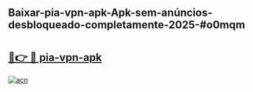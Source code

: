 ## Baixar-pia-vpn-apk-Apk-sem-anúncios-desbloqueado-completamente-2025-#o0mqm

# <h2><a href="https://ainizakaria.my?title=pia-vpn-apk&ref=20M">🔗👉 🔴 pia-vpn-apk</a></h2>

[![acn](https://github.com/user-attachments/assets/0f9c940e-d8b0-45ae-aac7-cd30a18b3e1c)](https://ainizakaria.my?title=pia-vpn-apk&ref=20M)

